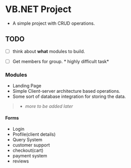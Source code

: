 # VB.NET Project
- A simple project with CRUD operations.

## TODO
- [ ] think about **what** modules to build.
- [ ] Get members for group. * highly difficult task*


### Modules
- Landing Page
- Simple Client-server architecture based operations.
- Some sort of database integration for storing the data.
> - *more to be added later*

#### Forms
- Login
- Profile(client details)
- Query System
- customer support
- checkout(cart)
- payment system
- reviews
